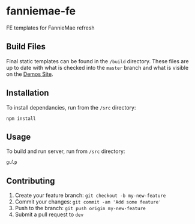 # fanniemae-fe
FE templates for FannieMae refresh

## Build Files
Final static templates can be found in the `/build` directory.  These files are up to date with what is checked into the `master` branch and what is visible on the [Demos Site](http://demos.navigationarts.com/fanniemae/).


## Installation
To install dependancies, run from the `/src` directory:
```
npm install
```

## Usage
To build and run server, run from `/src` directory:
```
gulp
```

## Contributing 
1. Create your feature branch: `git checkout -b my-new-feature`
2. Commit your changes: `git commit -am 'Add some feature'`
3. Push to the branch: `git push origin my-new-feature`
4. Submit a pull request to `dev`